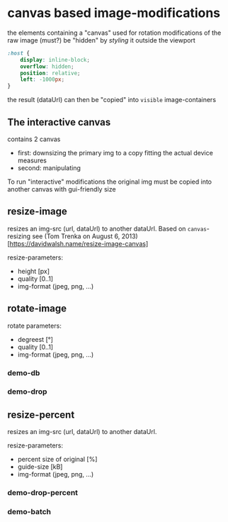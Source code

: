# canvas based image-modifications
the elements containing a "canvas" used for rotation modifications of the raw image (must?) be "hidden" 
by *styling* it outside the viewport   
```` css
:host {
    display: inline-block;
    overflow: hidden;
    position: relative;
    left: -1000px;
}
````

the result (dataUrl) can then be "copied" into `visible` image-containers 

## The interactive canvas 
contains 2 canvas 
- first: downsizing the primary img to a copy fitting the actual device measures
- second: manipulating  

To run "interactive" modifications the original img must be copied into another canvas with gui-friendly size   



## resize-image
resizes an img-src (url, dataUrl) to another dataUrl. 
Based on `canvas`-resizing see (Tom Trenka on August 6, 2013)[https://davidwalsh.name/resize-image-canvas] 

resize-parameters:
+ height [px]
+ quality [0..1]
+ img-format (jpeg, png, ...)

## rotate-image
rotate parameters:
+ degreest [°]
+ quality [0..1]
+ img-format (jpeg, png, ...)
 


### demo-db

### demo-drop



## resize-percent
resizes an img-src (url, dataUrl) to another dataUrl. 

resize-parameters:
+ percent size of original [%]
+ guide-size [kB]
+ img-format (jpeg, png, ...)

### demo-drop-percent


### demo-batch





